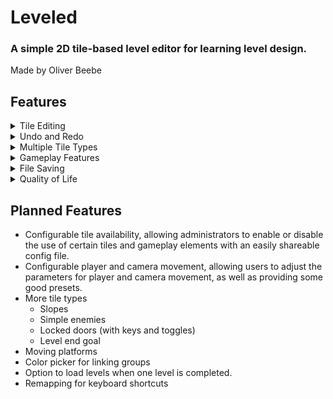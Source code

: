 # Leveled
### A simple 2D tile-based level editor for learning level design.
Made by Oliver Beebe

## Features
<details>
  <summary>Tile Editing</summary>

  - Tile tools
    - Brush
    - Eraser
    - Rectangle brush
    - Tile picker
    - Tile selection and movement
  - Select primary and secondary tile while drawing for left/right click
  - Linking groups
    - Link tiles like doors, keys, etc.
    - Easily change linking groups
    - Toggleable mode for viewing linking groups

</details>

<details>
  <summary>Undo and Redo</summary>

  - Revert changes
  - Revert reversions
  - View the active level changelog
</details>

<details>
  <summary>Multiple Tile Types</summary>

  - Ground (grassy dirt, stone, etc.)
  - Hazard (Water)
  - Player
  - Checkpoints
  - Linkable teleporters
  - Bounce pad
  - Collectables
</details>

<details>
  <summary>Gameplay Features</summary>

  - Basic player with run, jump and walljump
  - Toggleable player position tracing
</details>

<details>
  <summary>File Saving</summary>

  - Choose a folder to read/write levels from
  - Levels are saved to JSON
  - Easily swap between levels
  - Easily create new levels
  - Autosave options (periodic, every change, or off)
</details>

<details>
  <summary>Quality of Life</summary>

  - Camera mover tool (or drag with middle click)
  - Center camera on level
  - Tooltips for all editor buttons and tiles (can be toggled on/off)
  - Clearly labeled keyboards shortcuts for most editor functionality
  - UI scaling
  - Confirmation when closing or deleting level files
  - Instantly enter and exit play mode with Spacebar and Escape keys
</details>

## Planned Features

- Configurable tile availability, allowing administrators to enable or disable the use of certain tiles and gameplay elements with an easily shareable config file.
- Configurable player and camera movement, allowing users to adjust the parameters for player and camera movement, as well as providing some good presets.
- More tile types
  - Slopes
  - Simple enemies
  - Locked doors (with keys and toggles)
  - Level end goal
- Moving platforms
- Color picker for linking groups
- Option to load levels when one level is completed.
- Remapping for keyboard shortcuts
